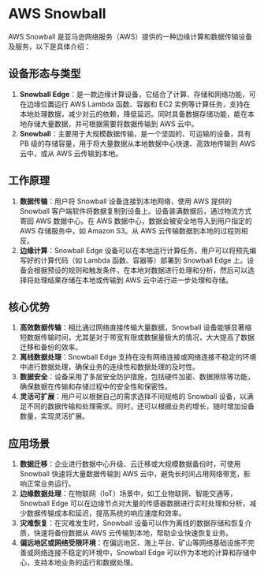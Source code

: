# AWS Snowball

AWS Snowball 是亚马逊网络服务（AWS）提供的一种边缘计算和数据传输设备及服务，以下是具体介绍：

## 设备形态与类型

1. **Snowball Edge**：是一款边缘计算设备，它结合了计算、存储和网络功能，可在边缘位置运行 AWS Lambda 函数、容器和 EC2
   实例等计算任务，支持在本地处理数据，减少对云的依赖，降低延迟。同时具备数据存储功能，能在本地存储大量数据，并可根据需要将数据传输到
   AWS 云中。
2. **Snowball**：主要用于大规模数据传输，是一个坚固的、可运输的设备，具有 PB 级的存储容量，用于将大量数据从本地数据中心快速、高效地传输到
   AWS 云中，或从 AWS 云传输到本地。

## 工作原理

1. **数据传输**：用户将 Snowball 设备连接到本地网络，使用 AWS 提供的 Snowball 客户端软件将数据复制到设备上。设备装满数据后，通过物流方式寄回
   AWS 数据中心。在 AWS 数据中心，数据会被安全地导入到用户指定的 AWS 存储服务中，如 Amazon S3。从 AWS 云传输数据到本地的过程则相反。
2. **边缘计算**：Snowball Edge 设备可以在本地运行计算任务，用户可以将预先编写好的计算代码（如 Lambda 函数、容器等）部署到
   Snowball Edge 上。设备会根据预设的规则和触发条件，在本地对数据进行处理和分析，然后可以选择将处理结果存储在本地或传输到
   AWS 云中进行进一步处理和存储。

## 核心优势

1. **高效数据传输**：相比通过网络直接传输大量数据，Snowball 设备能够显著缩短数据传输时间，尤其是对于带宽有限或数据量极大的情况，大大提高了数据迁移和备份的效率。
2. **离线数据处理**：Snowball Edge 支持在没有网络连接或网络连接不稳定的环境中进行数据处理，确保业务的连续性和数据处理的及时性。
3. **数据安全**：设备采用了多层安全防护措施，包括硬件加密、数据擦除等功能，确保数据在传输和存储过程中的安全性和保密性。
4. **灵活可扩展**：用户可以根据自己的需求选择不同规格的 Snowball 设备，以满足不同的数据传输和处理需求。同时，还可以根据业务的增长，随时增加设备数量，实现灵活扩展。

## 应用场景

1. **数据迁移**：企业进行数据中心升级、云迁移或大规模数据备份时，可使用 Snowball 快速将大量数据传输到 AWS
   云中，避免长时间占用网络带宽，影响正常业务运行。
2. **边缘数据处理**：在物联网（IoT）场景中，如工业物联网、智能交通等，Snowball Edge
   可以在边缘节点对大量的传感器数据进行实时处理和分析，减少数据传输成本和延迟，提高系统的响应速度和效率。
3. **灾难恢复**：在灾难发生时，Snowball 设备可以作为离线的数据存储和恢复介质，快速将备份数据从 AWS 云传输到本地，帮助企业快速恢复业务。
4. **偏远地区或网络受限环境**：在偏远地区、海上平台、矿山等网络基础设施不完善或网络连接不稳定的环境中，Snowball Edge
   可以作为本地的计算和存储中心，支持本地业务的运行和数据处理。 